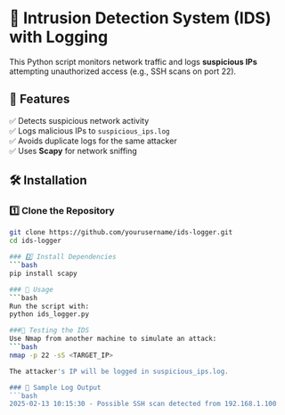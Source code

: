 # 🚀 Intrusion Detection System (IDS) with Logging

This Python script monitors network traffic and logs **suspicious IPs** attempting unauthorized access (e.g., SSH scans on port 22).

## 📌 Features
✅ Detects suspicious network activity  
✅ Logs malicious IPs to `suspicious_ips.log`  
✅ Avoids duplicate logs for the same attacker  
✅ Uses **Scapy** for network sniffing  

## 🛠️ Installation
### 1️⃣ Clone the Repository
```bash
git clone https://github.com/yourusername/ids-logger.git
cd ids-logger

### 2️⃣ Install Dependencies
```bash
pip install scapy

### 🚀 Usage
```bash
Run the script with:
python ids_logger.py

###🎯 Testing the IDS
Use Nmap from another machine to simulate an attack:
```bash
nmap -p 22 -sS <TARGET_IP>

The attacker's IP will be logged in suspicious_ips.log.

### 📝 Sample Log Output
```bash
2025-02-13 10:15:30 - Possible SSH scan detected from 192.168.1.100

